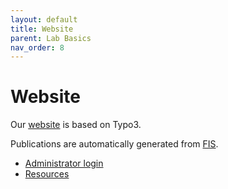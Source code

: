 ```yaml
---
layout: default
title: Website
parent: Lab Basics
nav_order: 8
---
```


# Website

Our [website](https://www.uni-bamberg.de/digital-work/) is based on Typo3.

Publications are automatically generated from [FIS](https://fis.uni-bamberg.de/).

- [Administrator login](https://www.uni-bamberg.de/typo3)
- [Resources](https://vc.uni-bamberg.de/course/view.php?id=264&section=2)